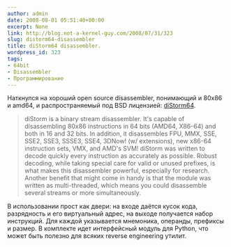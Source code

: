 ```yaml
---
author: admin
date: 2008-08-01 05:51:40+00:00
excerpt: None
link: http://blog.not-a-kernel-guy.com/2008/07/31/323
slug: distorm64-disassembler
title: diStorm64 disassembler.
wordpress_id: 323
tags:
- 64bit
- Disassembler
- Программирование
---
```


Наткнулся на хороший open source disassembler, понимающий и 80x86 и amd64, и распространяемый под BSD лицензией: [diStorm64](http://www.ragestorm.net/distorm/). 

> diStorm is a binary stream disassembler. It's capable of disassembling 80x86 instructions in 64 bits (AMD64, X86-64) and both in 16 and 32 bits. In addition, it disassembles FPU, MMX, SSE, SSE2, SSE3, SSSE3, SSE4, 3DNow! (w/ extensions), new x86-64 instruction sets, VMX, and AMD's SVM! diStorm was written to decode quickly every instruction as accurately as possible. Robust decoding, while taking special care for valid or unused prefixes, is what makes this disassembler powerful, especially for research. Another benefit that might come in handy is that the module was written as multi-threaded, which means you could disassemble several streams or more simultaneously.

В использовании прост как двери: на входе даётся кусок кода, разрядность и его виртуальный адрес, на выходе получается набор инструкций. Для каждой указывается мнемоника, операнды, префиксы и размер. В комплекте идет интерфейсный модуль для Python, что может быть полезно для всяких reverse engineering утилит. 
